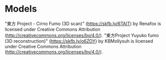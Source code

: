 # Models

"東方 Project - Cirno Fumo (3D scan)" (https://skfb.ly/6TAIT) by Renafox is licensed under Creative Commons Attribution (http://creativecommons.org/licenses/by/4.0/).
"東方Project Yuyuko fumo (3D reconstruction)" (https://skfb.ly/o6ZOY) by KBMollysuh is licensed under Creative Commons Attribution (http://creativecommons.org/licenses/by/4.0/).
